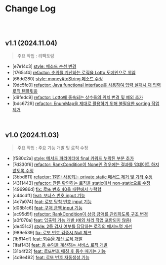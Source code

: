 # Change Log

<br>
<br>

## v1.1 (2024.11.04)

> 주요 작업 : 리팩토링

- [e7e14c3] [style: 메소드 순선 변경](https://github.com/Gilbert9172/java-lotto-7/commit/e7e14c3)
- [1765cf4] [refactor: 순위를 계산하는 로직을 Lotto 도메인으로 위임](https://github.com/Gilbert9172/java-lotto-7/commit/1765cf4)
- [66dd280] [style: money#toString 메소드 수정](https://github.com/Gilbert9172/java-lotto-7/commit/66dd280)
- [9dc5fc0] [refactor: Java functional interface를 사용하여 입력 실패시 재 입력로직 템플릿화](https://github.com/Gilbert9172/java-lotto-7/commit/9dc5fc0)
- [d9fedc9] [refactor: Lotto에 종속되는 상수들의 위치 변경 및 예외 추가](https://github.com/Gilbert9172/java-lotto-7/commit/d9fedc9)
- [bdc6729] [refactor: EnumMap을 제대로 활용하기 위해 불필요한 sorting 작업 제거](https://github.com/Gilbert9172/java-lotto-7/commit/bdc6729)

<br>

## v1.0 (2024.11.03)

> 주요 작업 : 주요 기능 개발 및 로직 수정

- [f580c2a] [style: 메서드 파라미터에 final 키워드 누락된 부분 추가](https://github.com/Gilbert9172/java-lotto-7/commit/f580c2a)
- [7d330f6] [refactor: RankCondition이 None인 경우에는 결과를 업데이트 하지 않도록 수정](https://github.com/Gilbert9172/java-lotto-7/commit/7d330f6)
- [3bbd811] [refactor: 1회만 사용되는 private static 메서드 제거 및 기타 수정](https://github.com/Gilbert9172/java-lotto-7/commit/3bbd811)
- [4311443] [refactor: 잔돈 확인하는 로직을 static에서 non-static으로 수정](https://github.com/Gilbert9172/java-lotto-7/commit/4311443)
- [496986d] [fix: 로또 번호 40을 패턴에서 누락함](https://github.com/Gilbert9172/java-lotto-7/commit/496986d)
- [c44cdff] [feat: 보너스 번호 input 기능](https://github.com/Gilbert9172/java-lotto-7/commit/c44cdff)
- [4c7a074] [feat: 로또 당첨 번호 input 기능](https://github.com/Gilbert9172/java-lotto-7/commit/4c7a074)
- [d08b1c6] [feat: 구매 금액 input 기능](https://github.com/Gilbert9172/java-lotto-7/commit/d08b1c6)
- [ac95d5f] [refactor: RankCondition이 상금 금액를 관리하도록 구조 변경](https://github.com/Gilbert9172/java-lotto-7/commit/ac95d5f)
- [a0f070a] [feat: 입출력 기능 개발 (예외 처리 작업 포함되지 않음)](https://github.com/Gilbert9172/java-lotto-7/commit/a0f070a)
- [de451c2] [style: 2등 검사 여부를 담당하는 로직의 메서드명 개선](https://github.com/Gilbert9172/java-lotto-7/commit/de451c2)
- [989e539] [fix: 로또 번호 검증시 Null 체크](https://github.com/Gilbert9172/java-lotto-7/commit/989e539)
- [1b614cf] [feat: 회수율 계산 로직 개발](https://github.com/Gilbert9172/java-lotto-7/commit/1b614cf)
- [1faf143] [feat: 총 수익을 계산하는 서비스 로직 개발](https://github.com/Gilbert9172/java-lotto-7/commit/1faf143)
- [31b4f22] [feat: 로또번호 매칭 후 등수 매기는 기능](https://github.com/Gilbert9172/java-lotto-7/commit/31b4f22)
- [4d9e492] [feat: 로또 번호 자동생성 기능](https://github.com/Gilbert9172/java-lotto-7/commit/4d9e492)
